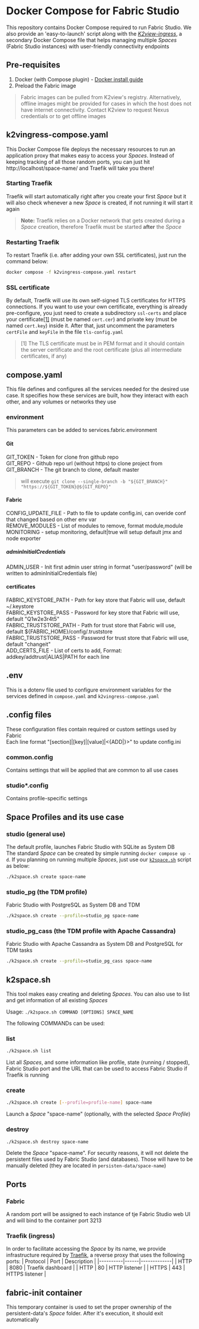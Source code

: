 # Docker Compose for Fabric Studio
This repository contains Docker Compose required to run Fabric Studio. We also provide an 'easy-to-launch' script along with the [_K2view-ingress_](#k2vingress-composeyaml), a secondary Docker Compose file that helps managing multiple _Spaces_ (Fabric Studio instances) with user-friendly connectivity endpoints

## Pre-requisites
1. Docker (with Compose plugin) - [Docker install guide](https://docs.docker.com/engine/install/)
2. Preload the Fabric image

> Fabric images can be pulled from K2view's registry. Alternatively, offline images might be provided for cases in which the host does not have internet connectivity. Contact K2view to request Nexus credentials or to get offline images


## k2vingress-compose.yaml
This Docker Compose file deploys the necessary resources to run an application proxy that makes easy to access your _Spaces_. Instead of keeping tracking of all those random ports, you can just hit http://localhost/space-name/ and Traefik will take you there!

### Starting Traefik
Traefik will start automatically right after you create your first _Space_ but it will also check whenever a new _Space_ is created, if not running it will start it again

> __Note:__ Traefik relies on a Docker network that gets created during a _Space_ creation, therefore Traefik must be started __after__ the _Space_

### Restarting Traefik
To restart Traefik (i.e. after adding your own SSL certificates), just run the command below:

```bash
docker compose -f k2vingress-compose.yaml restart
```

### SSL certificate

By default, Traefik will use its own self-signed TLS certificates for HTTPS connections. If you want to use your own certificate, everything is already pre-configure, you just need to create a subdirectory `ssl-certs` and place your certificate[[1]](#1) (must be named `cert.cer`) and private key (must be named `cert.key`) inside it. After that, just uncomment the parameters `certFile` and `keyFile` in the file `tls-config.yaml`

> <a id='1'></a>[1] The TLS certificate must be in PEM format and it should contain the server certificate and the root certificate (plus all intermediate certificates, if any)


## compose.yaml
This file defines and configures all the services needed for the desired use case. It specifies how these services are built, how they interact with each other, and any volumes or networks they use

### environment
This parameters can be added to services.fabric.environment
#### Git
GIT_TOKEN  - Token for clone fron github repo \
GIT_REPO   - Github repo url (without https) to clone project from \
GIT_BRANCH - The git branch to clone, default master 

> will execute `git clone --single-branch -b "${GIT_BRANCH}" "https://${GIT_TOKEN}@${GIT_REPO}"`

#### Fabric
CONFIG_UPDATE_FILE     - Path to file to update config.ini, can overide conf that changed based on other env var \
REMOVE_MODULES         - List of modules to remove, format module,module \
MONITORING             - setup monitoring, default|true will setup default jmx and node exporter

##### adminInitialCredentials
ADMIN_USER             - Init first admin user string in format "user/password" (will be written to adminInitialCredentials file)

#### certificates
FABRIC_KEYSTORE_PATH   - Path for key store that Fabric will use, default ~/.keystore \
FABRIC_KEYSTORE_PASS   - Password for key store that Fabric will use, default "Q1w2e3r4t5" \
FABRIC_TRUSTSTORE_PATH - Path for trust store that Fabric will use, default ${FABRIC_HOME}/config/.truststore \
FABRIC_TRUSTSTORE_PASS - Password for trust store that Fabric will use, default "changeit" \
ADD_CERTS_FILE         - List of certs to add, Format: addkey/addtrust|ALIAS|PATH for each line


## .env
This is a dotenv file used to configure environment variables for the services defined in `compose.yaml` and `k2vingress-compose.yaml`


## .config files
These configuration files contain required or custom settings used by Fabric \
Each line format "[section]|[key]|[value]|<{ADD|}>" to update config.ini

### common.config
Contains settings that will be applied that are common to all use cases

### studio*.config
Contains profile-specific settings


## Space Profiles and its use case

### studio (general use)
The default profile, launches Fabric Studio with SQLite as System DB \
The standard _Space_ can be created by simple running `docker compose up -d`. If you planning on running multiple _Spaces_, just use our [`k2space.sh`](#k2spacesh) script as below:

```bash
./k2space.sh create space-name
```

### studio_pg (the TDM profile)
Fabric Studio with PostgreSQL as System DB and TDM

```bash
./k2space.sh create --profile=studio_pg space-name
```

### studio_pg_cass (the TDM profile with Apache Cassandra)
Fabric Studio with Apache Cassandra as System DB and PostgreSQL for TDM tasks

```bash
./k2space.sh create --profile=studio_pg_cass space-name
```


## k2space.sh
This tool makes easy creating and deleting _Spaces_. You can also use to list and get information of all existing _Spaces_

Usage: `./k2space.sh COMMAND [OPTIONS] SPACE_NAME`

The following COMMANDs can be used:

### list 
```bash
./k2space.sh list
```
List all _Spaces_, and some information like profile, state (running / stopped), Fabric Studio port and the URL that can be used to access Fabric Studio if Traefik is running

### create
```bash
./k2space.sh create [--profile=profile-name] space-name
```
Launch a _Space_ "space-name" (optionally, with the selected _Space Profile_)

### destroy
```bash
./k2space.sh destroy space-name
```
Delete the _Space_ "space-name". For security reasons, it will not delete the persistent files used by Fabric Studio (and databases). Those will have to be manually deleted (they are located in `persisten-data/space-name`)


## Ports
### Fabric
A random port will be assigned to each instance of tje Fabric Studio web UI and will bind to the container port 3213

### Traefik (ingress)
In order to facilitate accessing the _Space_ by its name, we provide infrastructure required by [Traefik](https://traefik.io/traefik/), a reverse proxy that uses the following ports:
| Protocol | Port | Description |
|----------|------|-------------|
| HTTP     | 8080 | Traefik dashboard |
| HTTP     |   80 | HTTP listener     |
| HTTPS    |  443 | HTTPS listener    |

## fabric-init container

This temporary container is used to set the proper ownership of the persistent-data's _Space_ folder. After it's execution, it should exit automatically
